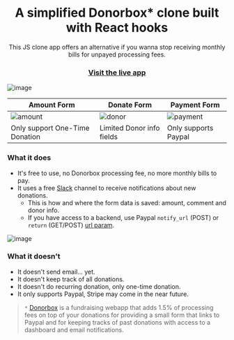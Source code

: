 <h1 align="center">A simplified Donorbox* clone built with React hooks</h1>

<p align="center">
  This JS clone app offers an alternative if you wanna stop receiving monthly bills for unpayed processing fees.
</p>

<h3 align="center">
  <a href="#">Visit the live app</a>
</h3>

![image](https://user-images.githubusercontent.com/23088305/93079551-4dbddf00-f65a-11ea-8658-0b088652d44a.png)

| Amount Form                                                                                                    | Donate Form                                                                                                    | Payment Form                                                                                                   |
| -------------------------------------------------------------------------------------------------------------- | -------------------------------------------------------------------------------------------------------------- | -------------------------------------------------------------------------------------------------------------- |
| ![amount](https://user-images.githubusercontent.com/23088305/93659997-a7d2f180-fa18-11ea-99c5-9c220fbecb0f.png) | ![donor](https://user-images.githubusercontent.com/23088305/93660075-68f16b80-fa19-11ea-9ce4-210152bd711b.png) | ![payment](https://user-images.githubusercontent.com/23088305/93660008-ba4d2b00-fa18-11ea-995b-1e1d36714db1.png) |
| Only support One-Time Donation                                                                                 | Limited Donor info fields                                                                                      | Only supports Paypal                                                                                           |

### What it does

- It's free to use, no Donorbox processing fee, no more monthly bills to pay.
- It uses a free [Slack](https://slack.com/intl/en-ca/) channel to receive notifications about new donations.
  - This is how and where the form data is saved: amount, comment and donor info.
  - If you have access to a backend, use Paypal `notify_url` (POST) or `return` (GET/POST) [url param](https://github.com/jwallet/donate/blob/master/src/actions/paypal.js#L11:L28).

![image](https://user-images.githubusercontent.com/23088305/93408942-c479f880-f863-11ea-9a64-4523d4a70961.png)

### What it doesn't

- It doesn't send email... yet.
- It doesn't keep track of all donations.
- It doesn't do recurring donation, only one-time donation.
- It only supports Paypal, Stripe may come in the near future.

> `*` [Donorbox]("https://donorbox.org/") is a fundraising webapp that adds 1.5% of processing fees on top of your donations for providing a small form that links to Paypal and for keeping tracks of past donations with access to a dashboard and email notifications.
